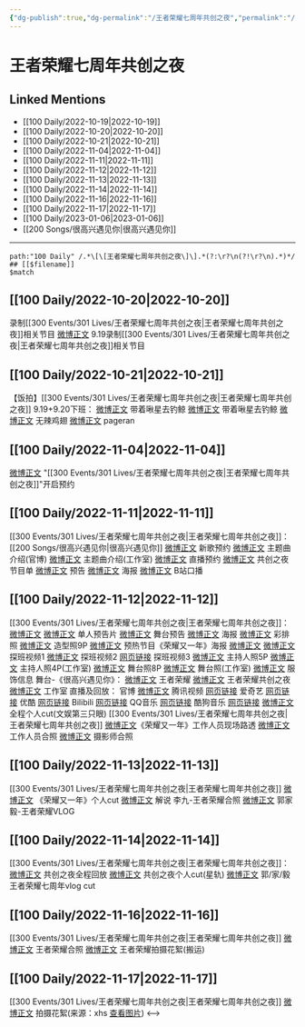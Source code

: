 ```yaml
---
{"dg-publish":true,"dg-permalink":"/王者荣耀七周年共创之夜","permalink":"/王者荣耀七周年共创之夜/","title":"王者荣耀七周年共创之夜","tags":[null],"created":"2022-11-08T23:39:33.000+08:00","updated":"2023-01-04T13:40:04.030+08:00"}
---
```


# 王者荣耀七周年共创之夜

## Linked Mentions
- [[100 Daily/2022-10-19\|2022-10-19]]
- [[100 Daily/2022-10-20\|2022-10-20]]
- [[100 Daily/2022-10-21\|2022-10-21]]
- [[100 Daily/2022-11-04\|2022-11-04]]
- [[100 Daily/2022-11-11\|2022-11-11]]
- [[100 Daily/2022-11-12\|2022-11-12]]
- [[100 Daily/2022-11-13\|2022-11-13]]
- [[100 Daily/2022-11-14\|2022-11-14]]
- [[100 Daily/2022-11-16\|2022-11-16]]
- [[100 Daily/2022-11-17\|2022-11-17]]
- [[100 Daily/2023-01-06\|2023-01-06]]
- [[200 Songs/很高兴遇见你\|很高兴遇见你]]


---

```expander
path:"100 Daily" /.*\[\[王者荣耀七周年共创之夜\]\].*(?:\r?\n(?!\r?\n).*)*/
## [[$filename]]
$match
```
## [[100 Daily/2022-10-20\|2022-10-20]]
录制[[300 Events/301 Lives/王者荣耀七周年共创之夜\|王者荣耀七周年共创之夜]]相关节目
[微博正文](http://weibo.com/3976461222/Mb8iecGoj) 9.19录制[[300 Events/301 Lives/王者荣耀七周年共创之夜\|王者荣耀七周年共创之夜]]相关节目

## [[100 Daily/2022-10-21\|2022-10-21]]
【饭拍】[[300 Events/301 Lives/王者荣耀七周年共创之夜\|王者荣耀七周年共创之夜]]
9.19+9.20下班：
[微博正文](http://weibo.com/3246571812/MbfizhhxB) 带着啾星去钓鲸
[微博正文](http://weibo.com/3246571812/Mbnyz5JJl) 带着啾星去钓鲸
[微博正文](http://weibo.com/7495641082/MbfraF6aV) 无辣鸡翅
[微博正文](http://weibo.com/7633014126/MbkytCtqA) pageran

## [[100 Daily/2022-11-04\|2022-11-04]]
[微博正文](http://weibo.com/6466290670/MdrzyFMzJ) "[[300 Events/301 Lives/王者荣耀七周年共创之夜\|王者荣耀七周年共创之夜]]"开启预约
## [[100 Daily/2022-11-11\|2022-11-11]]
[[300 Events/301 Lives/王者荣耀七周年共创之夜\|王者荣耀七周年共创之夜]]：[[200 Songs/很高兴遇见你\|很高兴遇见你]]
[微博正文](https://m.weibo.cn/2169129705/4834573722059866) 新歌预约
[微博正文](http://weibo.com/5698023579/Mevdv0oH3) 主题曲介绍(官博)
[微博正文](http://weibo.com/7478855230/MevrLoFrr) 主题曲介绍(工作室)
[微博正文](https://weibo.com/5698023579/MezgOyvj8) 直播预约
[微博正文](http://weibo.com/5698023579/MezldgNkk) 共创之夜节目单
[微博正文](http://weibo.com/7712820124/Mezz93Ak7) 预告
[微博正文](http://weibo.com/7712820124/MezJ6jlfp) 海报
[微博正文](http://weibo.com/6466290670/MezWNitNf) B站口播
## [[100 Daily/2022-11-12\|2022-11-12]]
[[300 Events/301 Lives/王者荣耀七周年共创之夜\|王者荣耀七周年共创之夜]]：
[微博正文](https://weibo.com/5698023579/MeErOyrRQ) [微博正文](https://weibo.com/7478855230/MeG17yOqX) 单人预告片
[微博正文](https://weibo.com/5698023579/MeGNWA1Nt) 舞台预告
[微博正文](https://weibo.com/5698023579/MeEDZsZBU) 海报
[微博正文](http://weibo.com/7478855230/MeGpUq6VY) 彩排照
[微博正文](http://weibo.com/7478855230/MeGXqnsQD) 造型照9P
[微博正文](https://weibo.com/6466290670/MeFuAjThC) 预热节目《荣耀又一年》海报
[微博正文](https://weibo.com/2609737945/MeG1fi6Rc) [微博正文](https://weibo.com/7712820124/MeGHrzaQB) 探班视频1
[微博正文](http://weibo.com/2976740261/MeHmyvaMJ) 探班视频2
[网页链接](https://weibo.cn/sinaurl?u=https%3A%2F%2Fm.bilibili.com%2Fvideo%2FBV1iW4y1s7AM) 探班视频3
[微博正文](http://weibo.com/7712820124/MeInmtM2V) 主持人照5P
[微博正文](https://m.weibo.cn/7478855230/4835113085700722) 主持人照4P(工作室)
[微博正文](https://weibo.com/7712820124/MeIstxuA2) 舞台照8P
[微博正文](http://weibo.com/7478855230/MeIME2Ri1) 舞台照(工作室)
[微博正文](http://weibo.com/7710473200/MeItknPKh) 服饰信息
舞台-《很高兴遇见你》：
[微博正文](http://weibo.com/5698023579/MeIqc2ozb) 王者荣耀
[微博正文](http://weibo.com/7712820124/MeIrkmYcV) 王者荣耀共创之夜
[微博正文](http://weibo.com/7478855230/MeItRhnZ6) 工作室
直播及回放：
官博 [微博正文](http://weibo.com/5698023579/MezgOyvj8)
腾讯视频 [网页链接](https://weibo.cn/sinaurl?u=https%3A%2F%2Fv.qq.com%2Flive%2Fp%2Fnewtopic%2F240046%2Fpreview_h5.html%3Fdata_key%3DMWI3alBoSVBGOFJEUUVmWUJJanNjdysx%26version%3D2%26url_from%3Dshare%26second_share%3D0%26share_from%3Dcopy)
爱奇艺 [网页链接](https://weibo.cn/sinaurl?u=https%3A%2F%2Fm-live.iqiyi.com%2Fs%2F1uuztj40s5bO16sbom4sj0.html%3Fsocial_platform%3Dlink%26p1%3D2_22_221)
优酷 [网页链接](https://weibo.cn/sinaurl?u=https%3A%2F%2Fvku.youku.com%2Flive%2Filproom%3Fid%3D8145239%26sharekey%3D934b3be9fb58e7b4e260ac6500e6e6378)
Bilibili [网页链接](https://weibo.cn/sinaurl?u=https%3A%2F%2Fb23.tv%2FY892tHD)
QQ音乐 [网页链接](https://weibo.cn/sinaurl?u=https%3A%2F%2Fc.y.qq.com%2Fbase%2Ffcgi-bin%2Fu%3F__%3DSFs48EX2dWOS)
酷狗音乐 [网页链接](https://weibo.cn/sinaurl?u=https%3A%2F%2Fmfanxing.kugou.com%2Fcterm%2Fprogram_subject%2Fm%2Fviews%2Findex.html%2F8220%3Fh5inx5%3D1%26source%3D1)
[微博正文](https://m.weibo.cn/1371117067/4835116872895755) 全程个人cut(文娱第三只眼)
[[300 Events/301 Lives/王者荣耀七周年共创之夜\|王者荣耀七周年共创之夜]]
[微博正文](http://weibo.com/2201953551/MeGlfckCK)《荣耀又一年》工作人员现场路透
[微博正文](http://weibo.com/2976740261/MeGyysygc) 工作人员合照
[微博正文](http://weibo.com/1682006123/MeHe7qDqS) 摄影师合照
## [[100 Daily/2022-11-13\|2022-11-13]]
[[300 Events/301 Lives/王者荣耀七周年共创之夜\|王者荣耀七周年共创之夜]]
[微博正文](https://weibo.com/6466290670/MeQqHsunL) 《荣耀又一年》个人cut
[微博正文](http://weibo.com/5687445105/MeJd1k7MB) 解说 李九-王者荣耀合照
[微博正文](https://weibo.com/2609737945/MePqkF1LA) 郭家毅-王者荣耀VLOG
## [[100 Daily/2022-11-14\|2022-11-14]]
[[300 Events/301 Lives/王者荣耀七周年共创之夜\|王者荣耀七周年共创之夜]]：
[微博正文](http://weibo.com/7712820124/MeXLeenop) 共创之夜全程回放
[微博正文](https://weibo.com/6466290670/Mf0ZUzG9Q) 共创之夜个人cut(星轨)
[微博正文](https://weibo.com/6466290670/MeXdm9A8j) 郭/家/毅王者荣耀七周年vlog cut
## [[100 Daily/2022-11-16\|2022-11-16]]
[[300 Events/301 Lives/王者荣耀七周年共创之夜\|王者荣耀七周年共创之夜]]
[微博正文](http://weibo.com/7723960732/MfhcZCkkX) 王者荣耀合照
[微博正文](https://weibo.com/2891278372/MfkiD9nlu) 王者荣耀拍摄花絮(搬运)

## [[100 Daily/2022-11-17\|2022-11-17]]
[[300 Events/301 Lives/王者荣耀七周年共创之夜\|王者荣耀七周年共创之夜]]
[微博正文](https://m.weibo.cn/2891278372/4836910565957314) 拍摄花絮(来源：xhs [查看图片](https://wx2.sinaimg.cn/large/0088n2Pggy1h88ixedntij30tz0zzn0g.jpg))
<-->

